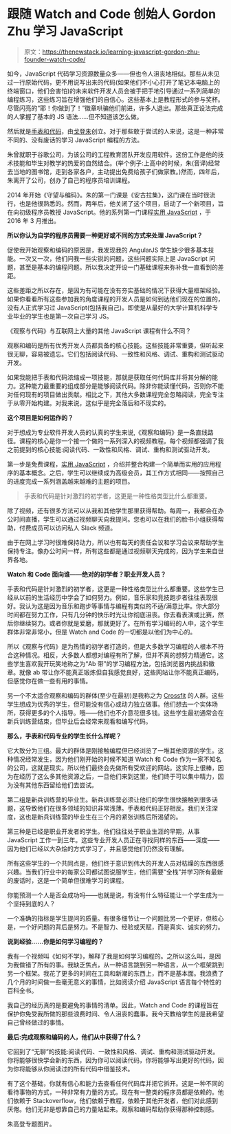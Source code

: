 # 跟随 Watch and Code 创始人 Gordon Zhu 学习 JavaScript

> 原文：<https://thenewstack.io/learning-javascript-gordon-zhu-founder-watch-code/>

如今，JavaScript 代码学习资源数量众多——但也令人沮丧地相似。那些从未见过一行原始代码，更不用说写出来的代码(如果他们不小心打开了笔记本电脑上的终端窗口，他们会害怕)的未来软件开发人员会被手把手地引导通过一系列简单的编程练习，这些练习旨在增强他们的自信心。这些基本上是教程形式的参与奖杯。尽管闪亮的“耶！你做到了！”徽章哄骗他们前进，许多人退出。那些真正设法完成的人掌握了基本的 JS 语法……但不知道该怎么做。

然后就是[手表和代码](http://watchandcode.com)，由[戈登朱](https://www.linkedin.com/in/gordonzhu/)创立。对于那些敢于尝试的人来说，这是一种非常不同的、没有废话的学习 JavaScript 编程的方法。

朱曾就职于谷歌公司，为该公司的工程教育团队开发应用软件。这份工作是他的技术技能和毕生对教学的热爱的自然结合。(举个例子:上高中的时候，朱(音译)经常去当地的图书馆，走到各家各户，主动提出免费给孩子们做家教。)然而，四年后，朱离开了公司，创办了自己的程序员培训课程。

2014 年开始《守望与编码》。朱的第一门课是《安古拉集》，这门课在当时很流行，也是他很熟悉的。然而，两年后，他关闭了这个项目，启动了一个新项目，旨在向初级程序员教授 JavaScript。他的系列第一门课程[实用 JavaScript](https://watchandcode.com/p/practical-javascript) ，于 2016 年 3 月推出。

**所以你认为自学的程序员需要一种更好或不同的方式来处理 JavaScript？**

促使我开始观察和编码的原因是，我发现我的 AngularJS 学生缺少很多基本技能。一次又一次，他们问我一些尖锐的问题，这些问题实际上是 JavaScript 问题，甚至是基本的编程问题。所以我决定开设一门基础课程来弥补我一直看到的差距。

这些差距之所以存在，是因为有可能在没有夯实基础的情况下获得大量框架经验。如果你看看所有这些参加我的角度课程的开发人员是如何到达他们现在的位置的，没有人正式学习过 JavaScript(包括我自己)。即使是从最好的大学计算机科学专业毕业的学生也是第一次自己学习 JS。

《观察与代码》与互联网上大量的其他 JavaScript 课程有什么不同？

观察和编码是所有优秀开发人员都具备的核心技能。这些技能非常重要，但听起来很无聊，容易被遗忘。它们包括阅读代码、一致性和风格、调试、重构和测试驱动开发。

如果我能把手表和代码浓缩成一项技能，那就是获取任何代码库并将其分解的能力。这种能力最重要的组成部分是能够阅读代码。除非你能读懂代码，否则你不能对任何现有的项目做出贡献。相比之下，其他大多数课程完全忽略阅读，完全专注于从零开始构建。对我来说，这似乎是完全落后和不现实的。

**这个项目是如何运作的？**

对于想成为专业软件开发人员的认真的学生来说,《观察和编码》是一条直线路径。课程的核心是你一个接一个做的一系列深入的视频教程。每个视频都强调了我之前提到的核心技能:阅读代码、一致性和风格、调试、重构和测试驱动开发。

第一步是免费课程，[实用 JavaScript](https://watchandcode.com/p/practical-javascript) ，介绍并整合构建一个简单而实用的应用程序的基本概念。之后，学生可以继续成为高级会员，其工作方式相同——按照自己的进度完成一系列涵盖越来越难的主题的项目。

> 手表和代码是针对激烈的初学者，这更是一种性格类型比什么都重要。

除了视频，还有很多方法可以从我和其他学生那里获得帮助。每周一，我都会在办公时间直播，学生可以通过视频聊天向我提问。您也可以在我们的脸书小组获得帮助，付费成员可以访问私人 Slack 频道。

由于在网上学习时很难保持动力，所以也有每天的责任会议和学习会议来帮助学生保持专注。像办公时间一样，所有这些都是通过视频聊天完成的，因为学生来自世界各地。

**Watch 和 Code 面向谁——绝对的初学者？职业开发人员？**

手表和代码是针对激烈的初学者，这更是一种性格类型比什么都重要。这些学生已经从以前的生活经历中学会了如何努力。例如，音乐家和竞技跑步者往往表现很好。我认为这是因为音乐和跑步等事情与编程有类似的不适/满意比率。你大部分时间都在努力工作，只有几分钟的快乐时光让你彻底沮丧。你去看表演或比赛，然后你继续努力。或者你就是爱磨，那就更好了。在所有学习编码的人中，这个学生群体非常非常小，但是 Watch and Code 的一切都是以他们为中心的。

所以《观察与代码》是为热情的初学者打造的，但是大多数学习编程的人根本不符合这种情况。相反，大多数人都想对编程有所了解，但并不真的想努力精通它。这些学生喜欢我开玩笑地称之为“Ab 带”的学习编程方法，包括浏览器内挑战和徽章。就像 ab 带让你不能真正锻炼但自我感觉良好，这些网站让你不能真正编码，但感觉你在做一些有用的事情。

另一个不太适合观察和编码的群体(至少在最初)是我称之为 [Crossfit](https://www.crossfit.com/) 的人群。这些学生想成为优秀的学生，但可能没有信心或动力独立做事。他们想去一个实体场所，获得更多的个人指导。哦——他们也不介意花很多钱。这些学生最初通常会在新兵训练营结束，但毕业后会经常来观看和编写代码。

**那么，手表和代码专业的学生长什么样呢？**

它大致分为三组。最大的群体是刚接触编程但已经浏览了一堆其他资源的学生。这种情况经常发生，因为他们刚开始的时候不知道 Watch 和 Code 作为一家不知名的公司，这就是现实。所以他们最终会先做所有受欢迎的网站。这实际上很棒，因为在经历了这么多其他资源之后，一旦他们来到这里，他们终于可以集中精力，因为没有其他东西留给他们去尝试。

第二组是新兵训练营的毕业生。新兵训练营必须让他们的学生很快接触到很多话题，这导致他们在很多领域的知识非常浅薄。手表和代码正好相反。我们关注深度，这也是新兵训练营的毕业生在三个月的紧张训练后所渴望的。

第三种是已经是职业开发者的学生。他们往往处于职业生涯的早期，从事 JavaScript 工作一到三年。这些专业开发人员正在寻找同样的东西——深度——因为他们已经以大杂烩的方式学习了，并且感觉他们仍然没有理解。

所有这些学生的一个共同点是，他们终于意识到伟大的开发人员对枯燥的东西很感兴趣。当我们行业中的每家公司都试图说服学生，他们需要“全栈”并学习所有最新的废话时，这是一个简单但很难学习的课程。

你能预测一个人是否会成功吗——也就是说，有没有什么特征能让一个学生成为一个坚持到底的人？

一个准确的指标是学生提问的质量。有很多细节让一个问题比另一个更好，但核心是，一个好问题的背后是努力。不是智力、经验或天赋，而是真实、诚实的努力。

**说到经验……你是如何学习编程的？**

我有一个视频叫《如何不学》，解释了我是如何学习编程的。之所以这么叫，是因为我做错了所有的事。我缺乏焦点，从一种语言跳到另一种语言，从一个框架跳到另一个框架。我花了更多的时间在工具和新潮的东西上，而不是基本面。我浪费了几个月的时间做一些毫无意义的事情，比如阅读介绍 JavaScript 语言每个特性的百科全书。

我自己的经历真的是要避免的事情的清单。因此，Watch and Code 的课程旨在保护你免受我所做的那些浪费时间、令人沮丧的蠢事。我今天教给学生的是我希望自己曾经做过的事情。

**最后:完成观察和编码的人，他们从中获得了什么？**

它回到了“无聊”的技能:阅读代码、一致性和风格、调试、重构和测试驱动开发。你将能够很快学会新的东西，因为你可以阅读代码，你将能够写出更好的代码，因为你将能够从你阅读过的所有代码中借鉴技术。

有了这个基础，你就有信心和能力去查看任何代码库并把它拆开。这是一种不同的看待事物的方式，一种非常有力量的方式。现在有一整类的程序员都是依赖的。他们依赖于 Stackoverflow，他们依赖于教程，依赖于其他开发者，他们对此感到厌倦。他们无非是想靠自己的力量站起来。观察和编码帮助你获得那种控制感。

朱高登专题图片。

<svg xmlns:xlink="http://www.w3.org/1999/xlink" viewBox="0 0 68 31" version="1.1"><title>Group</title> <desc>Created with Sketch.</desc></svg>